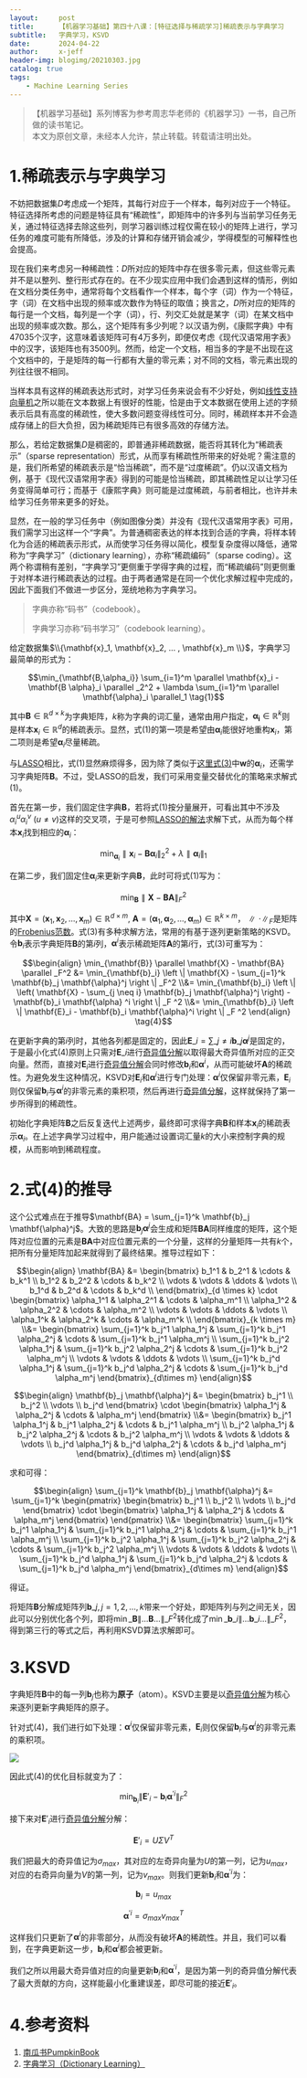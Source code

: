 ```yaml
---
layout:     post
title:      【机器学习基础】第四十八课：[特征选择与稀疏学习]稀疏表示与字典学习
subtitle:   字典学习，KSVD
date:       2024-04-22
author:     x-jeff
header-img: blogimg/20210303.jpg
catalog: true
tags:
    - Machine Learning Series
---
```

>【机器学习基础】系列博客为参考周志华老师的《机器学习》一书，自己所做的读书笔记。  
>本文为原创文章，未经本人允许，禁止转载。转载请注明出处。

# 1.稀疏表示与字典学习

不妨把数据集$D$考虑成一个矩阵，其每行对应于一个样本，每列对应于一个特征。特征选择所考虑的问题是特征具有“稀疏性”，即矩阵中的许多列与当前学习任务无关，通过特征选择去除这些列，则学习器训练过程仅需在较小的矩阵上进行，学习任务的难度可能有所降低，涉及的计算和存储开销会减少，学得模型的可解释性也会提高。

现在我们来考虑另一种稀疏性：$D$所对应的矩阵中存在很多零元素，但这些零元素并不是以整列、整行形式存在的。在不少现实应用中我们会遇到这样的情形，例如在文档分类任务中，通常将每个文档看作一个样本，每个字（词）作为一个特征，字（词）在文档中出现的频率或次数作为特征的取值；换言之，$D$所对应的矩阵的每行是一个文档，每列是一个字（词），行、列交汇处就是某字（词）在某文档中出现的频率或次数。那么，这个矩阵有多少列呢？以汉语为例，《康熙字典》中有47035个汉字，这意味着该矩阵可有4万多列，即便仅考虑《现代汉语常用字表》中的汉字，该矩阵也有3500列。然而，给定一个文档，相当多的字是不出现在这个文档中的，于是矩阵的每一行都有大量的零元素；对不同的文档，零元素出现的列往往很不相同。

当样本具有这样的稀疏表达形式时，对学习任务来说会有不少好处，例如[线性支持向量机](http://shichaoxin.com/2021/01/03/机器学习基础-第十八课-支持向量机之核函数/)之所以能在文本数据上有很好的性能，恰是由于文本数据在使用上述的字频表示后具有高度的稀疏性，使大多数问题变得线性可分。同时，稀疏样本并不会造成存储上的巨大负担，因为稀疏矩阵已有很多高效的存储方法。

那么，若给定数据集$D$是稠密的，即普通非稀疏数据，能否将其转化为“稀疏表示”（sparse representation）形式，从而享有稀疏性所带来的好处呢？需注意的是，我们所希望的稀疏表示是“恰当稀疏”，而不是“过度稀疏”。仍以汉语文档为例，基于《现代汉语常用字表》得到的可能是恰当稀疏，即其稀疏性足以让学习任务变得简单可行；而基于《康熙字典》则可能是过度稀疏，与前者相比，也许并未给学习任务带来更多的好处。

显然，在一般的学习任务中（例如图像分类）并没有《现代汉语常用字表》可用，我们需学习出这样一个“字典”。为普通稠密表达的样本找到合适的字典，将样本转化为合适的稀疏表示形式，从而使学习任务得以简化，模型复杂度得以降低，通常称为“字典学习”（dictionary learning），亦称“稀疏编码”（sparse coding）。这两个称谓稍有差别，“字典学习”更侧重于学得字典的过程，而“稀疏编码”则更侧重于对样本进行稀疏表达的过程。由于两者通常是在同一个优化求解过程中完成的，因此下面我们不做进一步区分，笼统地称为字典学习。

>字典亦称“码书”（codebook）。
>
>字典学习亦称“码书学习”（codebook learning）。

给定数据集$\\{\mathbf{x}_1, \mathbf{x}_2, ... , \mathbf{x}_m \\}$，字典学习最简单的形式为：

$$\min_{\mathbf{B,\alpha_i}} \sum_{i=1}^m \parallel \mathbf{x}_i - \mathbf{B \alpha}_i \parallel _2^2 + \lambda \sum_{i=1}^m \parallel \mathbf{\alpha}_i \parallel_1 \tag{1}$$

其中$\mathbf{B} \in \mathbb{R}^{d \times k}$为字典矩阵，$k$称为字典的词汇量，通常由用户指定，$\mathbf{\alpha_i} \in \mathbb{R}^k$则是样本$\mathbf{x}_i \in \mathbb{R}^d$的稀疏表示。显然，式(1)的第一项是希望由$\mathbf{\alpha}_i$能很好地重构$\mathbf{x}_i$，第二项则是希望$\mathbf{\alpha}_i$尽量稀疏。

与[LASSO](http://shichaoxin.com/2023/12/17/机器学习基础-第四十七课-特征选择与稀疏学习-嵌入式选择与L1正则化/#1嵌入式选择与l1正则化)相比，式(1)显然麻烦得多，因为除了类似于[这里式(3)](http://shichaoxin.com/2023/12/17/机器学习基础-第四十七课-特征选择与稀疏学习-嵌入式选择与L1正则化/#1嵌入式选择与l1正则化)中$\mathbf{w}$的$\mathbf{\alpha}_i$，还需学习字典矩阵$\mathbf{B}$。不过，受LASSO的启发，我们可采用变量交替优化的策略来求解式(1)。

首先在第一步，我们固定住字典$\mathbf{B}$，若将式(1)按分量展开，可看出其中不涉及$\alpha_i^u \alpha_i^v \  (u \neq v)$这样的交叉项，于是可参照[LASSO的解法](http://shichaoxin.com/2023/12/17/机器学习基础-第四十七课-特征选择与稀疏学习-嵌入式选择与L1正则化/)求解下式，从而为每个样本$\mathbf{x}_i$找到相应的$\mathbf{\alpha}_i$：

$$\min_{\mathbf{\alpha}_i} \parallel \mathbf{x}_i - \mathbf{B \alpha}_i \parallel_2^2 + \lambda \parallel \mathbf{\alpha}_i \parallel _1 \tag{2}$$

在第二步，我们固定住$\mathbf{\alpha}_i$来更新字典$\mathbf{B}$，此时可将式(1)写为：

$$\min_{\mathbf{B}} \parallel \mathbf{X} - \mathbf{BA} \parallel _F ^2 \tag{3}$$

其中$\mathbf{X} = (\mathbf{x}_1, \mathbf{x}_2 , ... , \mathbf{x}_m) \in \mathbb{R}^{d\times m}, \  \mathbf{A} = (\mathbf{\alpha}_1, \mathbf{\alpha}_2, ... , \mathbf{\alpha}_m) \in \mathbb{R}^{k \times m}$，$\parallel \cdot \parallel_F$是矩阵的[Frobenius范数](http://shichaoxin.com/2020/02/01/深度学习基础-第十一课-正则化/#22矩阵的f范数)。式(3)有多种求解方法，常用的有基于逐列更新策略的KSVD。令$\mathbf{b}_i$表示字典矩阵$\mathbf{B}$的第$i$列，$\mathbf{\alpha}^i$表示稀疏矩阵$\mathbf{A}$的第$i$行，式(3)可重写为：

$$\begin{align} \min_{\mathbf{B}} \parallel \mathbf{X} - \mathbf{BA} \parallel _F^2 &= \min_{\mathbf{b}_i} \left \| \mathbf{X} - \sum_{j=1}^k \mathbf{b}_j \mathbf{\alpha}^j \right \| _F^2 \\&= \min_{\mathbf{b}_i}  \left \| \left( \mathbf{X} - \sum_{j \neq i} \mathbf{b}_j \mathbf{\alpha}^j \right) - \mathbf{b}_i \mathbf{\alpha} ^i \right \| _F ^2 \\&= \min_{\mathbf{b}_i} \left \| \mathbf{E}_i - \mathbf{b}_i \mathbf{\alpha}^i \right \| _F ^2 \end{align} \tag{4}$$

在更新字典的第$i$列时，其他各列都是固定的，因此$\mathbf{E}\_i = \sum\_{j\neq i} \mathbf{b}\_j \mathbf{\alpha}^j$是固定的，于是最小化式(4)原则上只需对$\mathbf{E}\_i$进行[奇异值分解](http://shichaoxin.com/2020/11/24/数学基础-第十七课-奇异值分解/)以取得最大奇异值所对应的正交向量。然而，直接对$\mathbf{E}_i$进行[奇异值分解](http://shichaoxin.com/2020/11/24/数学基础-第十七课-奇异值分解/)会同时修改$\mathbf{b}_i$和$\mathbf{\alpha}^i$，从而可能破坏$\mathbf{A}$的稀疏性。为避免发生这种情况，KSVD对$\mathbf{E}_i$和$\mathbf{\alpha}^i$进行专门处理：$\mathbf{\alpha}^i$仅保留非零元素，$\mathbf{E}_i$则仅保留$\mathbf{b}_i$与$\mathbf{\alpha}^i$的非零元素的乘积项，然后再进行[奇异值分解](http://shichaoxin.com/2020/11/24/数学基础-第十七课-奇异值分解/)，这样就保持了第一步所得到的稀疏性。

初始化字典矩阵$\mathbf{B}$之后反复迭代上述两步，最终即可求得字典$\mathbf{B}$和样本$\mathbf{x}_i$的稀疏表示$\mathbf{\alpha}_i$。在上述字典学习过程中，用户能通过设置词汇量$k$的大小来控制字典的规模，从而影响到稀疏程度。

# 2.式(4)的推导

这个公式难点在于推导$\mathbf{BA} = \sum_{j=1}^k \mathbf{b}_j \mathbf{\alpha}^j$。大致的思路是$\mathbf{b}_j \mathbf{\alpha}^j$会生成和矩阵$\mathbf{BA}$同样维度的矩阵，这个矩阵对应位置的元素是$\mathbf{BA}$中对应位置元素的一个分量，这样的分量矩阵一共有$k$个，把所有分量矩阵加起来就得到了最终结果。推导过程如下：

$$\begin{align} \mathbf{BA} &= \begin{bmatrix} b_1^1 & b_2^1 & \cdots & b_k^1 \\ b_1^2 & b_2^2 & \cdots & b_k^2 \\ \vdots & \vdots & \ddots & \vdots \\ b_1^d & b_2^d & \cdots & b_k^d \\ \end{bmatrix}_{d \times k} \cdot \begin{bmatrix} \alpha_1^1 & \alpha_2^1 & \cdots & \alpha_m^1 \\ \alpha_1^2 & \alpha_2^2 & \cdots & \alpha_m^2 \\ \vdots & \vdots & \ddots & \vdots \\ \alpha_1^k & \alpha_2^k & \cdots & \alpha_m^k \\ \end{bmatrix}_{k \times m} \\&= \begin{bmatrix} \sum_{j=1}^k b_j^1 \alpha_1^j & \sum_{j=1}^k b_j^1 \alpha_2^j & \cdots & \sum_{j=1}^k b_j^1 \alpha_m^j \\ \sum_{j=1}^k b_j^2 \alpha_1^j & \sum_{j=1}^k b_j^2 \alpha_2^j & \cdots & \sum_{j=1}^k b_j^2 \alpha_m^j \\ \vdots & \vdots & \ddots & \vdots \\ \sum_{j=1}^k b_j^d \alpha_1^j & \sum_{j=1}^k b_j^d \alpha_2^j & \cdots & \sum_{j=1}^k b_j^d \alpha_m^j \end{bmatrix}_{d\times m} \end{align}$$

$$\begin{align} \mathbf{b}_j \mathbf{\alpha}^j &= \begin{bmatrix} b_j^1 \\ b_j^2 \\ \vdots \\ b_j^d \end{bmatrix} \cdot \begin{bmatrix} \alpha_1^j & \alpha_2^j & \cdots & \alpha_m^j  \end{bmatrix} \\&= \begin{bmatrix} b_j^1 \alpha_1^j & b_j^1 \alpha_2^j & \cdots & b_j^1 \alpha_m^j \\ b_j^2 \alpha_1^j & b_j^2 \alpha_2^j & \cdots & b_j^2 \alpha_m^j \\ \vdots & \vdots & \ddots & \vdots \\ b_j^d \alpha_1^j & b_j^d \alpha_2^j & \cdots & b_j^d \alpha_m^j \end{bmatrix}_{d\times m} \end{align}$$

求和可得：

$$\begin{align} \sum_{j=1}^k \mathbf{b}_j \mathbf{\alpha}^j &= \sum_{j=1}^k \begin{pmatrix}  \begin{bmatrix} b_j^1 \\ b_j^2 \\ \vdots \\ b_j^d \end{bmatrix} \cdot \begin{bmatrix} \alpha_1^j & \alpha_2^j & \cdots & \alpha_m^j  \end{bmatrix} \end{pmatrix} \\&= \begin{bmatrix} \sum_{j=1}^k b_j^1 \alpha_1^j & \sum_{j=1}^k b_j^1 \alpha_2^j & \cdots & \sum_{j=1}^k b_j^1 \alpha_m^j \\ \sum_{j=1}^k b_j^2 \alpha_1^j & \sum_{j=1}^k b_j^2 \alpha_2^j & \cdots & \sum_{j=1}^k b_j^2 \alpha_m^j \\ \vdots & \vdots & \ddots & \vdots \\ \sum_{j=1}^k b_j^d \alpha_1^j & \sum_{j=1}^k b_j^d \alpha_2^j & \cdots & \sum_{j=1}^k b_j^d \alpha_m^j \end{bmatrix}_{d\times m} \end{align}$$

得证。

将矩阵$\mathbf{B}$分解成矩阵列$\mathbf{b}\_j, j=1,2,...,k$带来一个好处，即矩阵列与列之间无关，因此可以分别优化各个列，即将$\min\_{\mathbf{B}} \left \| ... \mathbf{B} ... \right \|\_F^2$转化成了$\min\_{\mathbf{b}\_i} \left \| ... \mathbf{b}\_i ... \right \| \_F^2$，得到第三行的等式之后，再利用KSVD算法求解即可。

# 3.KSVD

字典矩阵$\mathbf{B}$中的每一列$\mathbf{b}_j$也称为**原子**（atom）。KSVD主要是以[奇异值分解](http://shichaoxin.com/2020/11/24/数学基础-第十七课-奇异值分解/)为核心来逐列更新字典矩阵的原子。

针对式(4)，我们进行如下处理：$\mathbf{\alpha}^i$仅保留非零元素，$\mathbf{E}_i$则仅保留$\mathbf{b}_i$与$\mathbf{\alpha}^i$的非零元素的乘积项。

![](https://xjeffblogimg.oss-cn-beijing.aliyuncs.com/BLOGIMG/BlogImage/MachineLearningSeries/Lesson48/48x1.png)

因此式(4)的优化目标就变为了：

$$\min_{\mathbf{b}_i} \left \| \mathbf{E}'_i - \mathbf{b}_i \mathbf{\alpha}^{'i} \right \| _F ^2$$

接下来对$\mathbf{E}'_i$进行[奇异值分解](http://shichaoxin.com/2020/11/24/数学基础-第十七课-奇异值分解/)分解：

$$\mathbf{E}'_i = U \Sigma V^T$$

我们把最大的奇异值记为$\sigma_{max}$，其对应的左奇异向量为$U$的第一列，记为$u_{max}$，对应的右奇异向量为$V$的第一列，记为$v_{max}$。则我们更新$\mathbf{b}_i$和$\mathbf{\alpha}^{'i}$为：

$$\mathbf{b}_i  = u_{max}$$

$$\mathbf{\alpha}^{'i} = \sigma_{max} v_{max}^T$$

这样我们只更新了$\mathbf{\alpha}^i$的非零部分，从而没有破坏$\mathbf{A}$的稀疏性。并且，我们可以看到，在字典更新这一步，$\mathbf{b}_i$和$\mathbf{\alpha}^i$都会被更新。

我们之所以用最大奇异值对应的向量更新$\mathbf{b}_i$和$\mathbf{\alpha}^{'i}$，是因为第一列的奇异值分解代表了最大贡献的方向，这样能最小化重建误差，即尽可能的接近$\mathbf{E}'_i$。

# 4.参考资料

1. [南瓜书PumpkinBook](https://datawhalechina.github.io/pumpkin-book/#/chapter11/chapter11?id=_1118)
2. [字典学习（Dictionary Learning）](https://www.cnblogs.com/CZiFan/p/11708441.html)